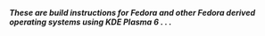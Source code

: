 ***These are build instructions for Fedora and other Fedora derived operating systems using KDE Plasma 6 . . .***

